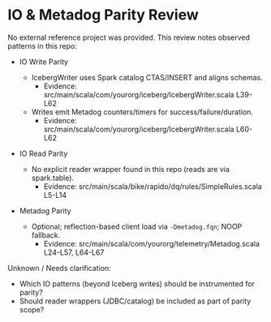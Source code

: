 # IO & Metadog Parity Review

No external reference project was provided. This review notes observed patterns in this repo:

- IO Write Parity
  - IcebergWriter uses Spark catalog CTAS/INSERT and aligns schemas.
    - Evidence: src/main/scala/com/yourorg/iceberg/IcebergWriter.scala L39-L62
  - Writes emit Metadog counters/timers for success/failure/duration.
    - Evidence: src/main/scala/com/yourorg/iceberg/IcebergWriter.scala L60-L62

- IO Read Parity
  - No explicit reader wrapper found in this repo (reads are via spark.table).
    - Evidence: src/main/scala/bike/rapido/dq/rules/SimpleRules.scala L5-L14

- Metadog Parity
  - Optional; reflection-based client load via `-Dmetadog.fqn`; NOOP fallback.
    - Evidence: src/main/scala/com/yourorg/telemetry/Metadog.scala L24-L57, L64-L67

Unknown / Needs clarification:
- Which IO patterns (beyond Iceberg writes) should be instrumented for parity?
- Should reader wrappers (JDBC/catalog) be included as part of parity scope?
